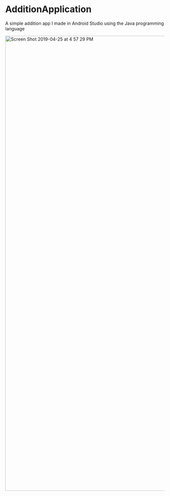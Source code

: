 # AdditionApplication
A simple addition app I made in Android Studio using the Java programming language

<img width="1440" alt="Screen Shot 2019-04-25 at 4 57 29 PM" src="https://user-images.githubusercontent.com/29503790/57093755-b82be480-6cdc-11e9-862e-8e0efd2ad8e0.png">
